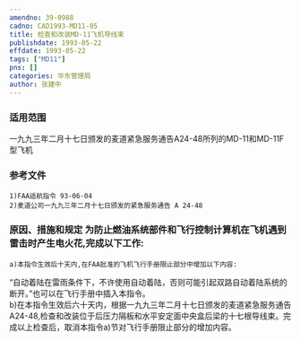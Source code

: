 ```yaml
---
amendno: 39-0988  
cadno: CAD1993-MD11-05  
title: 检查和改装MD-11飞机导线束  
publishdate: 1993-05-22  
effdate: 1993-05-22  
tags: ["MD11"]  
pns: []  
categories: 华东管理局  
author: 张建中  
---
```

  
### 适用范围  
一九九三年二月十七日颁发的麦道紧急服务通告A24-48所列的MD-11和MD-11F型飞机  
  
<!--more-->  
### 参考文件  
    1)FAA适航指令 93-06-04  
    2)麦道公司一九九三年二月十七日颁发的紧急服务通告 A 24-48  
  
### 原因、措施和规定     为防止燃油系统部件和飞行控制计算机在飞机遇到雷击时产生电火花,完成以下工作:  
    a)本指令生效后十天内,在FAA批准的飞机飞行手册限止部分中增加以下内容:  
“自动着陆在雷雨条件下，不许使用自动着陆，否则可能引起双路自动着陆系统的断开。”也可以在飞行手册中插入本指令。  
    b)在本指令生效后六十天内，根据一九九三年二月十七日颁发的麦道紧急服务通告A24-48,检查和改装位于后压力隔板和水平安定面中央盒后梁的十七根导线束。完成以上检查后，取消本指令a)节对飞行手册限止部分的增加内容。  
  
      

